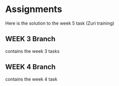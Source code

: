 # Assignments
 Here is the solution to the week 5 task (Zuri training)
 ## WEEK 3 Branch
 contains the week 3 tasks
 ## WEEK 4 Branch
 contains the week 4 task
